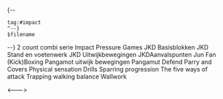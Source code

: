 {--
```expander
tag:#impact
^--}
$filename
```
 
--}
2 count combi serie
Impact Pressure Games
JKD Basisblokken
JKD Stand en voetenwerk
JKD Uitwijkbewegingen
JKDAanvalspunten
Jun Fan (Kick)Boxing
Pangamot uitwijk bewegingen
Pangamut Defend
Parry and Covers
Physical sensation Drills
Sparring progression
The five ways of attack
Trapping
walking balance
Wallwork
 
<--->
